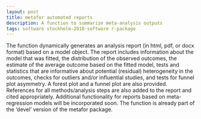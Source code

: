 ```yaml
---
layout: post
title: metafor automated reports
description: A function to summarize meta-analysis outputs
tags: software stockholm-2018-software r-package
---
```

The function dynamically generates an analysis report (in html, pdf, or docx format) based on a model object. The report includes information about the model that was fitted, the distribution of the observed outcomes, the estimate of the average outcome based on the fitted model, tests and statistics that are informative about potential (residual) heterogeneity in the outcomes, checks for outliers and/or influential studies, and tests for funnel plot asymmetry. A forest plot and a funnel plot are also provided. References for all methods/analysis steps are also added to the report and cited appropriately. Additional functionality for reports based on meta-regression models will be incorporated soon. The function is already part of the ‘devel’ version of the metafor package.

<a href="https://github.com/wviechtb/metafor" title="GitHub" target="_blank" rel="noopener">
  <i class="fa fa-github fa-2x" style="color:#4FB3A9"></i>
</a>
